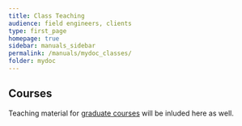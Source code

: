 ```yaml
---
title: Class Teaching
audience: field engineers, clients
type: first_page
homepage: true
sidebar: manuals_sidebar
permalink: /manuals/mydoc_classes/
folder: mydoc
---
```


## Courses

Teaching material for [graduate courses](http://girke.bioinformatics.ucr.edu/teaching/) will be inluded here as well.

